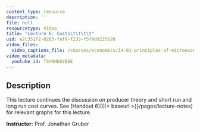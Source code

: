 ```yaml
---
content_type: resource
description: ''
file: null
resourcetype: Video
title: "Lecture 6: Costs\t\t\t\t"
uid: e2c351f2-0263-faf9-f233-f5f9d9225620
video_files:
  video_captions_file: /courses/economics/14-01-principles-of-microeconomics-fall-2018/lecture-videos/lec-6-costs/TSYNHb6YBEE.vtt
video_metadata:
  youtube_id: TSYNHb6YBEE
---
```


Description
-----------

This lecture continues the discussion on producer theory and short run and long run cost curves. See [Handout 6]({{< baseurl >}}/pages/lecture-notes) for relevant graphs for this lecture. 

**Instructor:** Prof. Jonathan Gruber
